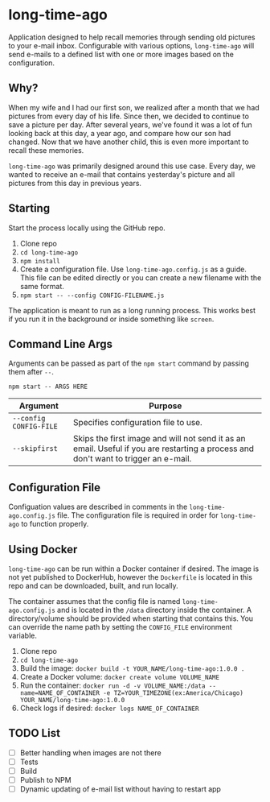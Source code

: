 # long-time-ago
Application designed to help recall memories through sending old pictures to your e-mail inbox.  Configurable with various options, `long-time-ago` will send e-mails to a defined list with one or more images based on the configuration.

## Why?
When my wife and I had our first son, we realized after a month that we had pictures from every day of his life.  Since then, we decided to continue to save a picture per day.  After several years, we've found it was a lot of fun looking back at this day, a year ago, and compare how our son had changed.  Now that we have another child, this is even more important to recall these memories.

`long-time-ago` was primarily designed around this use case.  Every day, we wanted to receive an e-mail that contains yesterday's picture and all pictures from this day in previous years.

## Starting
Start the process locally using the GitHub repo.

1.  Clone repo
1.  `cd long-time-ago`
1.  `npm install`
1.  Create a configuration file.  Use `long-time-ago.config.js` as a guide.  This file can be edited directly or you can create a new filename with the same format.
1.  `npm start -- --config CONFIG-FILENAME.js`

The application is meant to run as a long running process.  This works best if you run it in the background or inside something like `screen`.

## Command Line Args
Arguments can be passed as part of the `npm start` command by passing them after `--`.

`npm start -- ARGS HERE`

| Argument | Purpose |
| ------------- | ------------- |
| `--config CONFIG-FILE` | Specifies configuration file to use. |
| `--skipfirst` | Skips the first image and will not send it as an email.  Useful if you are restarting a process and don't want to trigger an e-mail. |

## Configuration File
Configuation values are described in comments in the `long-time-ago.config.js` file.  The configuration file is required in order for `long-time-ago` to function properly.

## Using Docker
`long-time-ago` can be run within a Docker container if desired.  The image is not yet published to DockerHub, however the `Dockerfile` is located in this repo and can be downloaded, built, and run locally.

The container assumes that the config file is named `long-time-ago.config.js` and is located in the `/data` directory inside the container.  A directory/volume should be provided when starting that contains this.  You can override the name path by setting the `CONFIG_FILE` environment variable.

1.  Clone repo
1.  `cd long-time-ago`
1.  Build the image: `docker build -t YOUR_NAME/long-time-ago:1.0.0 .`
1.  Create a Docker volume: `docker create volume VOLUME_NAME`
1.  Run the container: `docker run -d -v VOLUME_NAME:/data --name=NAME_OF_CONTAINER -e TZ=YOUR_TIMEZONE(ex:America/Chicago) YOUR_NAME/long-time-ago:1.0.0`
1.  Check logs if desired: `docker logs NAME_OF_CONTAINER`


## TODO List
- [ ] Better handling when images are not there
- [ ] Tests
- [ ] Build
- [ ] Publish to NPM
- [ ] Dynamic updating of e-mail list without having to restart app

